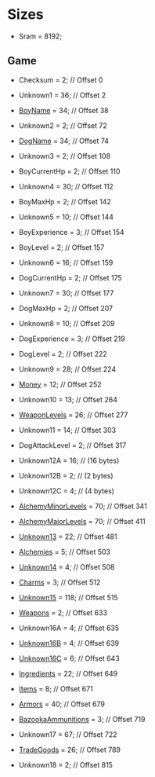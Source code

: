 ﻿# Sizes

* Sram = 8192;

## Game
* Checksum = 2; // Offset 0
* Unknown1 = 36; // Offset 2
* [BoyName](Items/CharacterName.md) = 34; // Offset 38
* Unknown2 = 2; // Offset 72
* [DogName](Items/CharacterName.md) = 34; // Offset 74
* Unknown3 = 2; // Offset 108
* BoyCurrentHp = 2; // Offset 110
* Unknown4 = 30; // Offset 112
* BoyMaxHp = 2; // Offset 142
* Unknown5 = 10; // Offset 144 
* BoyExperience = 3; // Offset 154
* BoyLevel = 2; // Offset 157
* Unknown6 = 16; // Offset 159
* DogCurrentHp = 2; // Offset 175
* Unknown7 = 30; // Offset 177
* DogMaxHp = 2; // Offset 207
* Unknown8 = 10; // Offset 209
* DogExperience = 3; // Offset 219
* DogLevel = 2; // Offset 222
* Unknown9 = 28; // Offset 224
* [Money](Items/Money.md) = 12; // Offset 252
* Unknown10 = 13; // Offset 264
* [WeaponLevels](Items/WeaponLevels.md) = 26; // Offset 277
* Unknown11 = 14; // Offset 303
* DogAttackLevel = 2; // Offset 317

* Unknown12A = 16; // (16 bytes)
* Unknown12B = 2; // (2 bytes)
* Unknown12C = 4; // (4 bytes)

* [AlchemyMinorLevels](Items/AlchemyMinorLevels.md) = 70; // Offset 341
* [AlchemyMajorLevels](Items/AlchemyMajorLevels.md) = 70; // Offset 411
* [Unknown13](Items/Unknown13.md) = 22; // Offset 481
* [Alchemies](Items/Alchemies.md) = 5; // Offset 503
* [Unknown14](Items/Enums/Unknown14_AntiquaFlags.md) = 4; // Offset 508
* [Charms](Items/Charms.md) = 3; // Offset 512
* [Unknown15](Items/Unknown15.md) = 118; // Offset 515
* [Weapons](Items/Weapons.md) = 2; // Offset 633

* Unknown16A = 4; // Offset 635
* [Unknown16B](Items/Enums/Unknown16_GoticaFlags.md) = 4; // Offset 639
* [Unknown16C](Items/Unknown16C.md) = 6; // Offset 643

* [Ingredients](Items/Ingredients.md) = 22; // Offset 649
* [Items](Items/Items.md) = 8; // Offset 671
* [Armors](Items/Armors.md) = 40; // Offset 679
* [BazookaAmmunitions](Items/BazookaAmmunitions.md) = 3; // Offset 719 
* Unknown17 = 67; // Offset 722
* [TradeGoods](Items/TradeGoods.md) = 26; // Offset 789
* Unknown18 = 2; // Offset 815